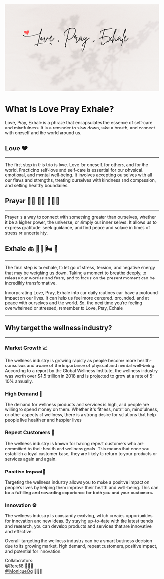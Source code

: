 ![Banner Logo](/client/public/images/Love_Pray_Exhale.png)

# What is Love Pray Exhale?
Love, Pray, Exhale is a phrase that encapsulates the essence of self-care and mindfulness. It is a reminder to slow down, take a breath, and connect with oneself and the world around us.

## Love ❤️
---
The first step in this trio is love. Love for oneself, for others, and for the world. Practicing self-love and self-care is essential for our physical, emotional, and mental well-being. It involves accepting ourselves with all our flaws and strengths, treating ourselves with kindness and compassion, and setting healthy boundaries.

## Prayer 🙏🏾 🤲🏾 🧘🏾‍♀️ <!--could pick between these or keep them all for inclusion-->
---
Prayer is a way to connect with something greater than ourselves, whether it be a higher power, the universe, or simply our inner selves. It allows us to express gratitude, seek guidance, and find peace and solace in times of stress or uncertainty.

## Exhale 🫁 😮‍💨 🌬️ 💨 <!--could pick between these I think the second one look like he a bun' 😭-->
---
 The final step is to exhale, to let go of stress, tension, and negative energy that may be weighing us down. Taking a moment to breathe deeply, to release our worries and fears, and to focus on the present moment can be incredibly transformative.

Incorporating Love, Pray, Exhale into our daily routines can have a profound impact on our lives. It can help us feel more centered, grounded, and at peace with ourselves and the world. So, the next time you're feeling overwhelmed or stressed, remember to Love, Pray, Exhale.

---

## Why target the wellness industry?
---
### Market Growth 📈
The wellness industry is growing rapidly as people become more health-conscious and aware of the importance of physical and mental well-being. According to a report by the Global Wellness Institute, the wellness industry was worth over $4.5 trillion in 2018 and is projected to grow at a rate of 5-10% annually.

### High Demand  🚀
The demand for wellness products and services is high, and people are willing to spend money on them. Whether it's fitness, nutrition, mindfulness, or other aspects of wellness, there is a strong desire for solutions that help people live healthier and happier lives.

### Repeat Customers 🤝
The wellness industry is known for having repeat customers who are committed to their health and wellness goals. This means that once you establish a loyal customer base, they are likely to return to your products or services again and again.

### Positive Impact🌱
Targeting the wellness industry allows you to make a positive impact on people's lives by helping them improve their health and well-being. This can be a fulfilling and rewarding experience for both you and your customers.

### Innovation ⚙️
The wellness industry is constantly evolving, which creates opportunities for innovation and new ideas. By staying up-to-date with the latest trends and research, you can develop products and services that are innovative and effective.

Overall, targeting the wellness industry can be a smart business decision due to its growing market, high demand, repeat customers, positive impact, and potential for innovation.


Collaborators:
<br>
[@Rere88](https://www.instagram.com/this_mama_codes/) 👩🏾‍💻
<br>
[@MoniqueOg](https://www.linkedin.com/in/monique-o-7538b41b8/) 👩🏿‍💻

<!-- We are open to feedback and suggestions. Please reach out to us at [Name](mailto:) with any questions or comments. -->